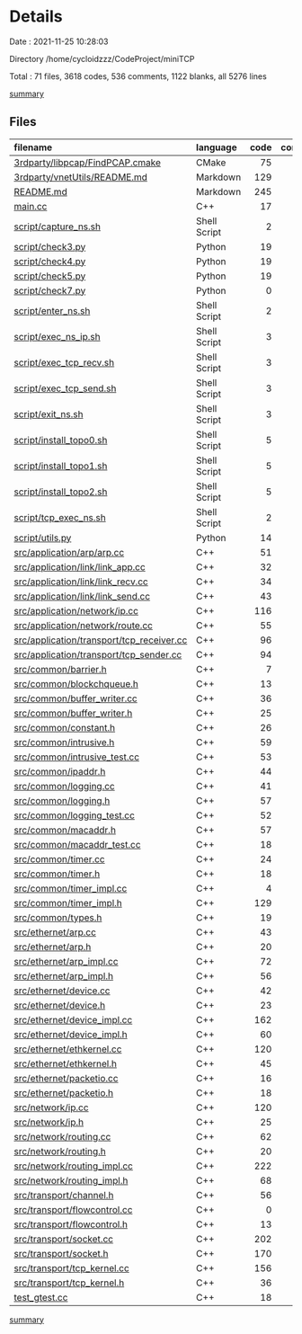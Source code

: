 # Details

Date : 2021-11-25 10:28:03

Directory /home/cycloidzzz/CodeProject/miniTCP

Total : 71 files,  3618 codes, 536 comments, 1122 blanks, all 5276 lines

[summary](results.md)

## Files
| filename | language | code | comment | blank | total |
| :--- | :--- | ---: | ---: | ---: | ---: |
| [3rdparty/libpcap/FindPCAP.cmake](/3rdparty/libpcap/FindPCAP.cmake) | CMake | 75 | 0 | 10 | 85 |
| [3rdparty/vnetUtils/README.md](/3rdparty/vnetUtils/README.md) | Markdown | 129 | 0 | 71 | 200 |
| [README.md](/README.md) | Markdown | 245 | 0 | 269 | 514 |
| [main.cc](/main.cc) | C++ | 17 | 4 | 4 | 25 |
| [script/capture_ns.sh](/script/capture_ns.sh) | Shell Script | 2 | 0 | 0 | 2 |
| [script/check3.py](/script/check3.py) | Python | 19 | 0 | 3 | 22 |
| [script/check4.py](/script/check4.py) | Python | 19 | 0 | 3 | 22 |
| [script/check5.py](/script/check5.py) | Python | 19 | 0 | 4 | 23 |
| [script/check7.py](/script/check7.py) | Python | 0 | 0 | 1 | 1 |
| [script/enter_ns.sh](/script/enter_ns.sh) | Shell Script | 2 | 0 | 0 | 2 |
| [script/exec_ns_ip.sh](/script/exec_ns_ip.sh) | Shell Script | 3 | 0 | 0 | 3 |
| [script/exec_tcp_recv.sh](/script/exec_tcp_recv.sh) | Shell Script | 3 | 0 | 0 | 3 |
| [script/exec_tcp_send.sh](/script/exec_tcp_send.sh) | Shell Script | 3 | 0 | 0 | 3 |
| [script/exit_ns.sh](/script/exit_ns.sh) | Shell Script | 3 | 0 | 0 | 3 |
| [script/install_topo0.sh](/script/install_topo0.sh) | Shell Script | 5 | 0 | 0 | 5 |
| [script/install_topo1.sh](/script/install_topo1.sh) | Shell Script | 5 | 0 | 0 | 5 |
| [script/install_topo2.sh](/script/install_topo2.sh) | Shell Script | 5 | 0 | 0 | 5 |
| [script/tcp_exec_ns.sh](/script/tcp_exec_ns.sh) | Shell Script | 2 | 0 | 0 | 2 |
| [script/utils.py](/script/utils.py) | Python | 14 | 0 | 5 | 19 |
| [src/application/arp/arp.cc](/src/application/arp/arp.cc) | C++ | 51 | 0 | 10 | 61 |
| [src/application/link/link_app.cc](/src/application/link/link_app.cc) | C++ | 32 | 0 | 5 | 37 |
| [src/application/link/link_recv.cc](/src/application/link/link_recv.cc) | C++ | 34 | 0 | 7 | 41 |
| [src/application/link/link_send.cc](/src/application/link/link_send.cc) | C++ | 43 | 0 | 11 | 54 |
| [src/application/network/ip.cc](/src/application/network/ip.cc) | C++ | 116 | 4 | 21 | 141 |
| [src/application/network/route.cc](/src/application/network/route.cc) | C++ | 55 | 1 | 9 | 65 |
| [src/application/transport/tcp_receiver.cc](/src/application/transport/tcp_receiver.cc) | C++ | 96 | 9 | 28 | 133 |
| [src/application/transport/tcp_sender.cc](/src/application/transport/tcp_sender.cc) | C++ | 94 | 7 | 26 | 127 |
| [src/common/barrier.h](/src/common/barrier.h) | C++ | 7 | 0 | 5 | 12 |
| [src/common/blockchqueue.h](/src/common/blockchqueue.h) | C++ | 13 | 0 | 4 | 17 |
| [src/common/buffer_writer.cc](/src/common/buffer_writer.cc) | C++ | 36 | 0 | 10 | 46 |
| [src/common/buffer_writer.h](/src/common/buffer_writer.h) | C++ | 25 | 1 | 9 | 35 |
| [src/common/constant.h](/src/common/constant.h) | C++ | 26 | 18 | 16 | 60 |
| [src/common/intrusive.h](/src/common/intrusive.h) | C++ | 59 | 1 | 17 | 77 |
| [src/common/intrusive_test.cc](/src/common/intrusive_test.cc) | C++ | 53 | 0 | 18 | 71 |
| [src/common/ipaddr.h](/src/common/ipaddr.h) | C++ | 44 | 0 | 14 | 58 |
| [src/common/logging.cc](/src/common/logging.cc) | C++ | 41 | 0 | 14 | 55 |
| [src/common/logging.h](/src/common/logging.h) | C++ | 57 | 0 | 14 | 71 |
| [src/common/logging_test.cc](/src/common/logging_test.cc) | C++ | 52 | 0 | 9 | 61 |
| [src/common/macaddr.h](/src/common/macaddr.h) | C++ | 57 | 5 | 11 | 73 |
| [src/common/macaddr_test.cc](/src/common/macaddr_test.cc) | C++ | 18 | 0 | 7 | 25 |
| [src/common/timer.cc](/src/common/timer.cc) | C++ | 24 | 0 | 7 | 31 |
| [src/common/timer.h](/src/common/timer.h) | C++ | 18 | 0 | 9 | 27 |
| [src/common/timer_impl.cc](/src/common/timer_impl.cc) | C++ | 4 | 0 | 1 | 5 |
| [src/common/timer_impl.h](/src/common/timer_impl.h) | C++ | 129 | 3 | 18 | 150 |
| [src/common/types.h](/src/common/types.h) | C++ | 19 | 0 | 5 | 24 |
| [src/ethernet/arp.cc](/src/ethernet/arp.cc) | C++ | 43 | 1 | 11 | 55 |
| [src/ethernet/arp.h](/src/ethernet/arp.h) | C++ | 20 | 0 | 7 | 27 |
| [src/ethernet/arp_impl.cc](/src/ethernet/arp_impl.cc) | C++ | 72 | 44 | 13 | 129 |
| [src/ethernet/arp_impl.h](/src/ethernet/arp_impl.h) | C++ | 56 | 13 | 12 | 81 |
| [src/ethernet/device.cc](/src/ethernet/device.cc) | C++ | 42 | 0 | 9 | 51 |
| [src/ethernet/device.h](/src/ethernet/device.h) | C++ | 23 | 24 | 13 | 60 |
| [src/ethernet/device_impl.cc](/src/ethernet/device_impl.cc) | C++ | 162 | 18 | 32 | 212 |
| [src/ethernet/device_impl.h](/src/ethernet/device_impl.h) | C++ | 60 | 3 | 16 | 79 |
| [src/ethernet/ethkernel.cc](/src/ethernet/ethkernel.cc) | C++ | 120 | 61 | 36 | 217 |
| [src/ethernet/ethkernel.h](/src/ethernet/ethkernel.h) | C++ | 45 | 1 | 8 | 54 |
| [src/ethernet/packetio.cc](/src/ethernet/packetio.cc) | C++ | 16 | 0 | 6 | 22 |
| [src/ethernet/packetio.h](/src/ethernet/packetio.h) | C++ | 18 | 29 | 8 | 55 |
| [src/network/ip.cc](/src/network/ip.cc) | C++ | 120 | 31 | 22 | 173 |
| [src/network/ip.h](/src/network/ip.h) | C++ | 25 | 60 | 12 | 97 |
| [src/network/routing.cc](/src/network/routing.cc) | C++ | 62 | 0 | 13 | 75 |
| [src/network/routing.h](/src/network/routing.h) | C++ | 20 | 0 | 9 | 29 |
| [src/network/routing_impl.cc](/src/network/routing_impl.cc) | C++ | 222 | 4 | 26 | 252 |
| [src/network/routing_impl.h](/src/network/routing_impl.h) | C++ | 68 | 14 | 16 | 98 |
| [src/transport/channel.h](/src/transport/channel.h) | C++ | 56 | 3 | 10 | 69 |
| [src/transport/flowcontrol.cc](/src/transport/flowcontrol.cc) | C++ | 0 | 0 | 1 | 1 |
| [src/transport/flowcontrol.h](/src/transport/flowcontrol.h) | C++ | 13 | 0 | 3 | 16 |
| [src/transport/socket.cc](/src/transport/socket.cc) | C++ | 202 | 49 | 52 | 303 |
| [src/transport/socket.h](/src/transport/socket.h) | C++ | 170 | 49 | 49 | 268 |
| [src/transport/tcp_kernel.cc](/src/transport/tcp_kernel.cc) | C++ | 156 | 9 | 41 | 206 |
| [src/transport/tcp_kernel.h](/src/transport/tcp_kernel.h) | C++ | 36 | 70 | 18 | 124 |
| [test_gtest.cc](/test_gtest.cc) | C++ | 18 | 0 | 4 | 22 |

[summary](results.md)